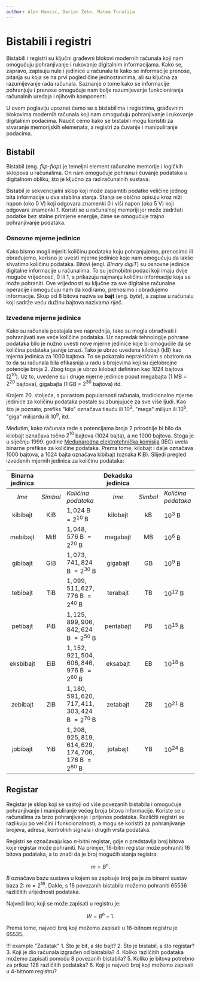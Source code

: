 ```yaml
---
author: Alen Hamzić, Darian Žeko, Matea Turalija
---
```


# Bistabili i registri

Bistabili i registri su ključni građevni blokovi modernih računala koji nam omogućuju pohranjivanje i rukovanje digitalnim informacijama. Kako se, zapravo, zapisuju nule i jedinice u računalu te kako se informacije prenose, pitanja su koja se na prvi pogled čine jednostavnima, ali su ključna za razumijevanje rada računala. Saznanje o tome kako se informacije pohranjuju i prenose omogućuje nam bolje razumijevanje funkcioniranja računalnih uređaja i njihovih komponenti.

U ovom poglavlju upoznat ćemo se s bistabilima i registrima, građevnim blokovima modernih računala koji nam omogućuju pohranjivanje i rukovanje digitalnim podacima. Naučit ćemo kako se bistabili mogu koristiti za stvaranje memorijskih elemenata, a registri za čuvanje i manipuliranje podacima.

## Bistabil

Bistabil (eng. *flip-flop*) je temeljni element računalne memorije i logičkih sklopova u računalima. On nam omogućuje pohranu i čuvanje podataka u digitalnom obliku, što je ključno za rad računalnih sustava.

Bistabil je sekvencijalni sklop koji može zapamtiti podatke veličine jednog bita informacije u dva stabilna stanja. Stanja se obično opisuju kroz niži napon (oko $0$ V) koji odgovara znamenki $0$ i viši napon (oko $5$ V) koji odgovara znamenki $1$. Koristi se u računalnoj memoriji jer može zadržati podatke bez stalne primjene energije, čime se omogućuje trajno pohranjivanje podataka.

### Osnovne mjerne jedinice

Kako bismo mogli mjeriti količinu podataka koju pohranjujemo, prenosimo ili obrađujemo, korisno je uvesti mjerne jedinice koje nam omogućuju da lakše shvatimo količinu podataka. Bitovi (engl. *BInary digiT*) su osnovne jedinice digitalne informacije u računalima. To su jednobitni podaci koji imaju dvije moguće vrijednosti, $0$ ili $1$, a prikazuju najmanju količinu informacije koja se može pohraniti. Ove vrijednosti su ključne za sve digitalne računalne operacije i omogućuju nam da kodiramo, prenosimo i obrađujemo informacije. Skup od 8 bitova naziva se **bajt** (eng. *byte*), a zapise u računalu koji sadrže veću dužinu bajtova nazivamo *riječ*.

### Izvedene mjerne jedinice

Kako su računala postajala sve naprednija, tako su mogla obrađivati i pohranjivati sve veće količine podataka. Uz napredak tehnologije pohrane podataka bilo je nužno uvesti nove mjerne jedinice koje bi omogućile da se količina podataka jasnije izrazi. Tako je ubrzo uvedena kilobajt (kB) kao mjerna jedinica za $1000$ bajtova. To se pokazalo nepraktičnim s obzirom na to da su računala bila efikasnija u radu s brojevima koji su cjelobrojne potencije broja $2$. Zbog toga je ubrzo kilobajt definiran kao $1024$ bajtova ($2^{10}$). Uz to, uvedene su i druge mjerne jedinice poput megabajta ($1$ MB = $2^{20}$ bajtova), gigabajta ($1$ GB = $2^{30}$ bajtova) itd.

Krajem 20. stoljeća, s porastom popularnosti računala, tradicionalne mjerne jedinice za količinu podataka postale su zbunjujuće za sve više ljudi. Kao što je poznato, prefiks "kilo" označava tisuću ili $10^3$, "mega" milijun ili $10^6$, "giga" milijardu ili $10^9$, itd.

Međutim, kako računala rade s potencijama broja $2$ prirodnije bi bilo da kilobajt označava točno $2^{10}$ bajtova ($1024$ bajta), a ne $1000$ bajtova. Stoga je u siječnju 1999. godine [Međunarodna elektrotehnička komisija](https://en.wikipedia.org/wiki/International_Electrotechnical_Commission) (IEC) uvela binarne prefikse za količine podataka. Prema tome, kilobajt i dalje označava $1000$ bajtova, a $1024$ bajta označava kibibajt (oznaka KiB). Slijedi pregled izvedenih mjernih jedinica za količinu podataka:

| Binarna jedinica |     |   | Dekadska jedinica |     |   |
| :--------------: | :-: | - | :---------------: | :-: | - |
| *Ime* | *Simbol* | *Količina podataka* | *Ime* | *Simbol* | *Količina podataka* |
| kibibajt | KiB | $1,024$ B $= 2^{10}$ B | kilobajt | kB | $10^3$ B |
| mebibajt | MiB | $1,048,576$ B $= 2^{20}$ B | megabajt | MB | $10^6$ B |
| gibibajt | GiB | $1,073,741,824$ B $= 2^{30}$ B | gigabajt | GB | $10^9$ B |
| tebibajt | TiB | $1,099,511,627,776$ B $= 2^{40}$ B | terabajt | TB | $10^{12}$ B |
| petibajt | PiB | $1,125,899,906,842,624$ B $= 2^{50}$ B | pentabajt | PB | $10^{15}$ B |
| eksbibajt | EiB | $1,152,921,504,606,846,976$ B $= 2^{60}$ B | eksabajt | EB | $10^{18}$ B |
| zebibajt | ZiB | $1,180,591,620,717,411,303,424$ B $= 2^{70}$ B | zetabajt | ZB | $10^{21}$ B |
| jobibajt | YiB | $1,208,925,819,614,629,174,706,176$ B $=2^{80}$ B | jotabajt | YB | $10^{24}$ B |

## Registar

Registar je sklop koji se sastoji od više povezanih bistabila i omogućuje pohranjivanje i manipuliranje većeg broja bitova informacije. Koriste se u računalima za brzo pohranjivanje i prijenos podataka. Različiti registri se razlikuju po veličini i funkcionalnosti, a mogu se koristiti za pohranjivanje brojeva, adresa, kontrolnih signala i drugih vrsta podataka.

Registri se označavaju kao $n$-bitni registar, gdje $n$ predstavlja broj bitova koje registar može pohraniti. Na primjer, $16$-bitni registar može pohraniti $16$ bitova podataka, a to znači da je broj mogućih stanja registra:

$$m = B^n.$$

$B$ označava bazu sustava u kojem se zapisuje broj pa je za binarni sustav baza $2$: $m = 2^{16}$. Dakle, s $16$ povezanih bistabila možemo pohraniti $65536$ različitih vrijednosti podataka.

Najveći broj koji se može zapisati u registru je:

$$W = B^n−1.$$

Prema tome, najveći broj koji možemo zapisati u $16$-bitnom registru je $65535$.

!!! example "Zadatak"
    1. Što je bit, a što bajt?
    2. Što je bistabil, a što registar?
    3. Koji je dio računala izgrađen od bistabila?
    4. Koliko različitih podataka možemo zapisati pomoću $8$ povezanih bistabila?
    5. Koliko je bitova potrebno za prikaz $128$ različitih podataka?
    6. Koji je najveći broj koji možemo zapisati u $4$-bitnom registru?
